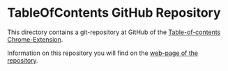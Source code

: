 TableOfContents GitHub Repository
=================================

This directory contains a git-repository at GitHub of the
[Table-of-contents Chrome-Extension](https://chrome.google.com/webstore/detail/tableofcontents/eeknhipceeelbgdbcmchicoaoalfdnhi).

Information on this repository you will find on the
[web-page of the repository](http://synagonism.net/program/table-of-contents/).